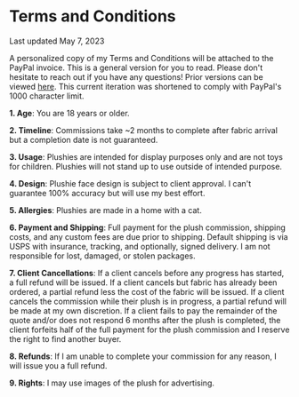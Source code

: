 # Terms and Conditions
Last updated May 7, 2023

A personalized copy of my Terms and Conditions will be attached to the PayPal invoice. This is a general version for you to read. Please don't hesitate to reach out if you have any questions! Prior versions can be viewed [here](https://github.com/alittlefaun/tos/commits/main). This current iteration was shortened to comply with PayPal's 1000 character limit.

**1. Age**: You are 18 years or older.

**2. Timeline**: Commissions take ~2 months to complete after fabric arrival but a completion date is not guaranteed.

**3. Usage**: Plushies are intended for display purposes only and are not toys for children. Plushies will not stand up to use outside of intended purpose.

**4. Design**: Plushie face design is subject to client approval. I can't guarantee 100% accuracy but will use my best effort.

**5. Allergies**: Plushies are made in a home with a cat.

**6. Payment and Shipping**: Full payment for the plush commission, shipping costs, and any custom fees are due prior to shipping. Default shipping is via USPS with insurance, tracking, and optionally, signed delivery. I am not responsible for lost, damaged, or stolen packages.

**7. Client Cancellations**: If a client cancels before any progress has started, a full refund will be issued. If a client cancels but fabric has already been ordered, a partial refund less the cost of the fabric will be issued. If a client cancels the commission while their plush is in progress, a partial refund will be made at my own discretion. If a client fails to pay the remainder of the quote and/or does not respond 6 months after the plush is completed, the client forfeits half of the full payment for the plush commission and I reserve the right to find another buyer.

**8. Refunds**: If I am unable to complete your commission for any reason, I will issue you a full refund.

**9. Rights**: I may use images of the plush for advertising.
